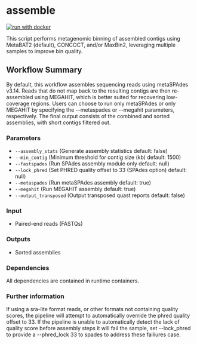 # assemble

[![run with docker](https://img.shields.io/badge/run%20with-docker-0db7ed?labelColor=000000&logo=docker)](https://www.docker.com/)


This script performs metagenomic binning of assembled contigs using MetaBAT2 (default), CONCOCT, and/or MaxBin2, leveraging multiple samples to improve bin quality.

## Workflow Summary

By default, this workflow assembles sequencing reads using metaSPAdes v3.14. Reads that do not map back to the resulting contigs are then re-assembled using MEGAHIT, which is better suited for recovering low-coverage regions. Users can choose to run only metaSPAdes or only MEGAHIT by specifying the --metaspades or --megahit parameters, respectively. The final output consists of the combined and sorted assemblies, with short contigs filtered out.

### Parameters
- `--assembly_stats` (Generate assembly statistics default: false)
- `--min_contig` (Minimum threshold for contig size (kb) default: 1500)
- `--fastspades` (Run SPAdes assembly module only default: null)
- `--lock_phred` (Set PHRED quality offset to 33 (SPAdes option) default: null)
- `--metaspades` (Run metaSPAdes assembly default: true)
- `--megahit` (Run MEGAHIT assembly default: true)
- `--output_transposed` (Output transposed quast reports default: false)

### Input
- Paired-end reads (FASTQs) 

### Outputs
- Sorted assemblies

### Dependencies
All dependencies are contained in runtime containers.

### Further information

If using a sra-lite format reads, or other formats not containing quality scores, the pipeline will attempt to automatically override the phred quality offset to 33.
If the pipeline is unable to automatically detect the lack of quality score before assembly steps it will fail the sample, set --lock_phred to provide a --phred_lock 33 to spades to address these failiures case. 

